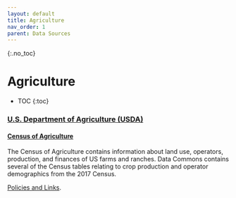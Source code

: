 ```yaml
---
layout: default
title: Agriculture
nav_order: 1
parent: Data Sources
---
```


{:.no_toc}
# Agriculture

* TOC
{:toc}

### [U.S. Department of Agriculture (USDA)](https://www.usda.gov/)

#### [Census of Agriculture](https://www.nass.usda.gov/AgCensus/)
The Census of Agriculture contains information about land use, operators, production, and finances of US farms and ranches. Data Commons contains several of the Census tables relating to crop production and operator demographics from the 2017 Census.

[Policies and Links](https://www.usda.gov/policies-and-links).
